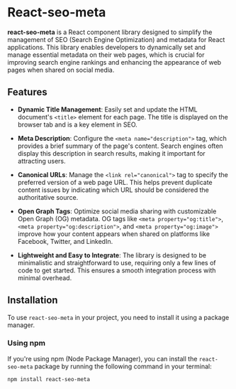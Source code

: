 # React-seo-meta

**react-seo-meta** is a React component library designed to simplify the management of SEO (Search Engine Optimization) and metadata for React applications. This library enables developers to dynamically set and manage essential metadata on their web pages, which is crucial for improving search engine rankings and enhancing the appearance of web pages when shared on social media.

## Features

- **Dynamic Title Management**: Easily set and update the HTML document's `<title>` element for each page. The title is displayed on the browser tab and is a key element in SEO.
  
- **Meta Description**: Configure the `<meta name="description">` tag, which provides a brief summary of the page's content. Search engines often display this description in search results, making it important for attracting users.

- **Canonical URLs**: Manage the `<link rel="canonical">` tag to specify the preferred version of a web page URL. This helps prevent duplicate content issues by indicating which URL should be considered the authoritative source.

- **Open Graph Tags**: Optimize social media sharing with customizable Open Graph (OG) metadata. OG tags like `<meta property="og:title">`, `<meta property="og:description">`, and `<meta property="og:image">` improve how your content appears when shared on platforms like Facebook, Twitter, and LinkedIn.

- **Lightweight and Easy to Integrate**: The library is designed to be minimalistic and straightforward to use, requiring only a few lines of code to get started. This ensures a smooth integration process with minimal overhead.

## Installation

To use `react-seo-meta` in your project, you need to install it using a package manager.

### Using npm

If you're using npm (Node Package Manager), you can install the `react-seo-meta` package by running the following command in your terminal:

```bash
npm install react-seo-meta
